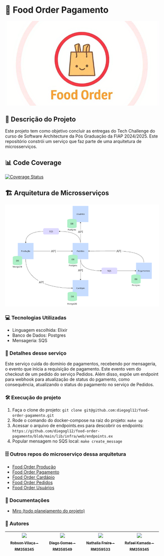 # :hamburger: Food Order Pagamento
![FoodOrder](foodorder.png?raw=true "FoodOrder")

## :pencil: Descrição do Projeto
<p align="left">Este projeto tem como objetivo concluir as  entregas do Tech Challenge do curso de Software Architecture da Pós Graduação da FIAP 2024/2025.
Este repositório constrói um serviço que faz parte de uma arquitetura de microsserviços.</p>

## 📊 Code Coverage
[![Coverage Status](https://coveralls.io/repos/github/diegogl12/food-order-pagamento/badge.svg?branch=feat/tests)](https://coveralls.io/github/diegogl12/food-order-pagamento?branch=feat/tests)

## 🏗️ Arquitetura de Microsserviços
![Arquitetura](arquitetura.png?raw=true "Arquitetura")

### :computer: Tecnologias Utilizadas
- Linguagem escolhida: Elixir
- Banco de Dados: Postgres
- Mensageria: SQS

### :hammer: Detalhes desse serviço
Este serviço cuida do domínio de pagamentos, recebendo por mensageria, o evento que inicia a requisição de pagamento. Este evento vem do checkout de um pedido do serviço Pedidos.
Além disso, expõe um endpoint para webhook para atualização de status do pgamento, como consequência, atualizando o status do pagamento no serviço de Pedidos.

### :hammer_and_wrench: Execução do projeto
1. Faça o clone do projeto: ```git clone git@github.com:diegogl12/food-order-pagamento.git```
2. Rode o comando do docker-compose na raiz do projeto: ```make up```
4. Acessar o arquivo de endpoints.exs para descobrir os endpoints: ```https://github.com/diegogl12/food-order-pagamento/blob/main/lib/infra/web/endpoints.ex```
5. Popular mensagem no SQS local: ```make create_message```

### 🗄️ Outros repos do microserviço dessa arquitetura
- [Food Order Produção](https://github.com/diegogl12/food-order-producao)
- [Food Order Pagamento](https://github.com/diegogl12/food-order-pagamento)
- [Food Order Cardápio](https://github.com/RafaelKamada/foodorder-cardapio)
- [Food Order Pedidos](https://github.com/vilacalima/food-order-pedidos)
- [Food Order Usuários](https://github.com/RafaelKamada/FoodOrder)

### :page_with_curl: Documentações
- [Miro (todo planejamento do projeto)](https://miro.com/app/board/uXjVKhyEAME=/)


### :busts_in_silhouette: Autores
| [<img loading="lazy" src="https://avatars.githubusercontent.com/u/96452759?v=4" width=115><br><sub>Robson Vilaça - RM358345</sub>](https://github.com/vilacalima) |  [<img loading="lazy" src="https://avatars.githubusercontent.com/u/16946021?v=4" width=115><br><sub>Diego Gomes - RM358549</sub>](https://github.com/diegogl12) |  [<img loading="lazy" src="https://avatars.githubusercontent.com/u/8690168?v=4" width=115><br><sub>Nathalia Freire - RM359533</sub>](https://github.com/nathaliaifurita) |  [<img loading="lazy" src="https://avatars.githubusercontent.com/u/43392619?v=4" width=115><br><sub>Rafael Kamada - RM359345</sub>](https://github.com/RafaelKamada) |
| :---: | :---: | :---: | :---: |

